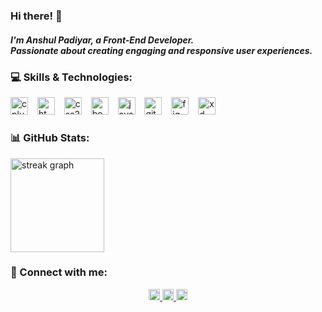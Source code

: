 <h3 align="left">Hi there! 👋</h3>
<h5 align="left">I'm Anshul Padiyar, a Front-End Developer. <br>Passionate about creating engaging and responsive user experiences.</h5>

<h3 align="left">💻 Skills & Technologies:</h3>

<div align="left">
  <img src="https://img.shields.io/badge/C++-00599C?logo=cplusplus&logoColor=white&style=for-the-badge" height="28" alt="cplusplus logo"  />
  <img width="7" />
  <img src="https://img.shields.io/badge/HTML5-E34F26?logo=html5&logoColor=white&style=for-the-badge" height="28" alt="html5 logo"  />
  <img width="7" />
  <img src="https://img.shields.io/badge/CSS3-1572B6?logo=css3&logoColor=white&style=for-the-badge" height="28" alt="css3 logo"  />
  <img width="7" />
  <img src="https://img.shields.io/badge/Bootstrap-7952B3?logo=bootstrap&logoColor=white&style=for-the-badge" height="28" alt="bootstrap logo"  />
  <img width="7" />
  <img src="https://img.shields.io/badge/JavaScript-F7DF1E?logo=javascript&logoColor=black&style=for-the-badge" height="28" alt="javascript logo"  />
  <img width="7" />
  <img src="https://img.shields.io/badge/GitHub-181717?logo=github&logoColor=white&style=for-the-badge" height="28" alt="github logo"  />
  <img width="7" />
  <img src="https://img.shields.io/badge/Figma-F24E1E?logo=figma&logoColor=white&style=for-the-badge" height="28" alt="figma logo"  />
  <img width="7" />
  <img src="https://img.shields.io/badge/Adobe XD-FF61F6?logo=adobexd&logoColor=black&style=for-the-badge" height="28" alt="xd logo"  />
</div>


<h3 align="left">📊 GitHub Stats:</h3

<div align="center">
  <img src="https://streak-stats.demolab.com?user=Anshul-Padiyar&locale=en&mode=daily&theme=default&hide_border=false&border_radius=5&order=3" height="150" alt="streak graph"  />
</div>


<h3 align="left">💬 Connect with me:</h3>

<div align="center">
  <a href="https://www.linkedin.com/in/anshulpadiyar" target="_blank">
    <img src="https://img.shields.io/static/v1?message=LinkedIn&logo=linkedin&label=&color=0a66c2&logoColor=white&labelColor=#0a66c2&style=for-the-badge" height="18" alt="linkedin logo"  />
  </a>
  <a href="https://www.instagram.com/anshul_padiyar/" target="_blank">
    <img src="https://img.shields.io/static/v1?message=Instagram&logo=instagram&label=&color=E4405F&logoColor=white&labelColor=%20#405DE6&style=for-the-badge" height="18" alt="instagram logo"  />
  </a>
  <img src="https://img.shields.io/static/v1?message=Twitter&logo=twitter&label=&color=1DA1F2&logoColor=white&labelColor=&style=for-the-badge" height="18" alt="twitter logo"  />
</div>
